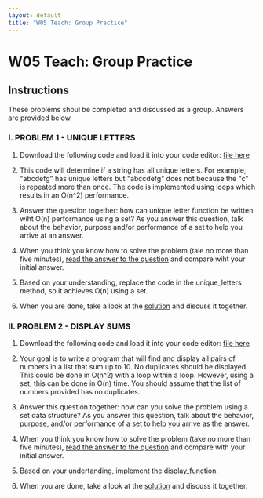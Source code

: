 ```yaml
---
layout: default
title: "W05 Teach: Group Practice"
---
```


# W05 Teach: Group Practice

## Instructions
These problems shoul be completed and discussed as a group. Answers are provided below.

### I. PROBLEM 1 - UNIQUE LETTERS
  1. Download the following code and load it into your code editor: [file here]()
   
  2. This code will determine if a string has all unique letters. For example, "abcdefg" has unique letters but "abccdefg" does not because the "c" is repeated more than once. The code is implemented using loops which results in an O(n^2) performance.
   
  3. Answer the question together: how can unique letter function be written wiht O(n) performance using a set? As you answer this question, talk about the behavior, purpose and/or performance of a set to help you arrive at an answer.
  
  4.  When you think you know how to solve the problem (tale no more than five minutes), [read the answer to the question]() and compare wiht your initial answer.
   
  5. Based on your understanding, replace the code in the unique_letters method, so it achieves O(n) using a set.
   
  6. When you are done, take a look at the [solution]() and discuss it together.

### II. PROBLEM 2 - DISPLAY SUMS
  1. Download the following code and load it into your code editor: [file here]()
   
  2. Your goal is to write a program that will find and display all pairs of numbers in a list that sum up to 10. No duplicates should be displayed. This could be done in O(n^2) with a loop within a loop. However, using a set, this can be done in O(n) time. You should assume that the list of numbers provided has no duplicates.
    
  3. Answer this question together: how can you solve the problem using a set data structure? As you answer this question, talk about the behavior, purpose, and/or performance of a set to help you arrive as the answer.
   
  4. When you think you know how to solve the problem (take no more than five minutes), [read the answer to the question]() and compare with your initial answer.
   
  5. Based on your undertanding, implement the display_function.
   
  6. When you are done, take a look at the [solution]() and discuss it together.  


